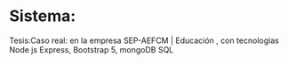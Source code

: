 # Sistema:
Tesis:Caso real: en la empresa SEP-AEFCM | Educación , con tecnologias Node js Express, Bootstrap 5, mongoDB SQL
